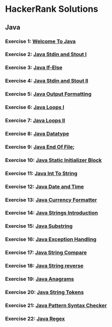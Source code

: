 # HackerRank Solutions

## Java

### Exercise 1: **[Welcome To Java](https://www.hackerrank.com/challenges/welcome-to-java)**
### Exercise 2: **[Java Stdin and Stout I](https://www.hackerrank.com/challenges/java-stdin-and-stdout-1)**
### Exercise 3: **[Java If-Else](https://www.hackerrank.com/challenges/java-if-else)**
### Exercise 4: **[Java Stdin and Stout II](https://www.hackerrank.com/challenges/java-stdin-stdout)**
### Exercise 5: **[Java Output Formatting](https://www.hackerrank.com/challenges/java-output-formatting)**
### Exercise 6: **[Java Loops I](https://www.hackerrank.com/challenges/java-loops-i)**
### Exercise 7: **[Java Loops II](https://www.hackerrank.com/challenges/java-loops)**
### Exercise 8: **[Java Datatype](https://www.hackerrank.com/challenges/java-datatypes)**
### Exercise 9: **[Java End Of File](https://www.hackerrank.com/challenges/java-end-of-file)**;
### Exercise 10: **[Java Static Initializer Block](https://www.hackerrank.com/challenges/java-static-initializer-block)**
### Exercise 11: **[Java Int To String](https://www.hackerrank.com/challenges/java-int-to-string)**
### Exercise 12: **[Java Date and Time](https://www.hackerrank.com/challenges/java-date-and-time)**
### Exercise 13: **[Java Currency Formatter](https://www.hackerrank.com/challenges/java-currency-formatter)**
### Exercise 14: **[Java Strings Introduction](https://www.hackerrank.com/challenges/java-strings-introduction)**
### Exercise 15: **[Java Substring](https://www.hackerrank.com/challenges/java-substring)**
### Exercise 16: **[Java Exception Handling](https://www.hackerrank.com/challenges/java-exception-handling)**
### Exercise 17: **[Java String Compare](https://www.hackerrank.com/challenges/java-string-compare)**
### Exercise 18: **[Java String reverse](https://www.hackerrank.com/challenges/java-string-reverse)**
### Exercise 19: **[Java Anagrams](https://www.hackerrank.com/challenges/java-anagrams)**
### Exercise 20: **[Java String Tokens](https://www.hackerrank.com/challenges/java-string-tokens)**
### Exercise 21: **[Java Pattern Syntax Checker](https://www.hackerrank.com/challenges/pattern-syntax-checker)**
### Exercise 22: **[Java Regex](https://www.hackerrank.com/challenges/java-regex)**